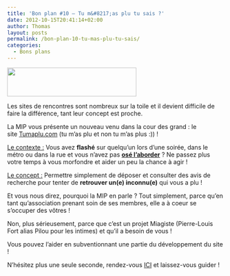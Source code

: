 ```yaml
---
title: 'Bon plan #10 – Tu m&#8217;as plu tu sais ?'
date: 2012-10-15T20:41:14+02:00
author: Thomas
layout: posts
permalink: /bon-plan-10-tu-mas-plu-tu-sais/
categories:
  - Bons plans
---
```

[<img class="alignleft size-medium wp-image-1280" title="tumaplu" src="/assets/uploads/2012/10/tumaplu-300x67.jpg" alt="" width="300" height="67" />](/assets/uploads/2012/10/tumaplu.jpeg)

Les sites de rencontres sont nombreux sur la toile et il devient difficile de faire la différence, tant leur concept est proche.

La MIP vous présente un nouveau venu dans la cour des grand : le site [Tumaplu.com](https://tumaplu.com/) (tu m’as plu et non tu m’as plus :)) !

<span style="text-decoration: underline;">Le contexte :</span> Vous avez **flashé** sur quelqu&#8217;un lors d’une soirée, dans le métro ou dans la rue et vous n’avez pas [**osé l’aborder**](https://www.youtube.com/watch?v=tfzNYBHVQQM&feature=channel&list=UL) ? Ne passez plus votre temps à vous morfondre et aider un peu la chance à agir !

<span style="text-decoration: underline;">Le concept :</span> Permettre simplement de déposer et consulter des avis de recherche pour tenter de **retrouver un(e) inconnu(e)** qui vous a plu !

Et vous nous direz, pourquoi la MIP en parle ? Tout simplement, parce qu&#8217;en tant qu&#8217;association prenant soin de ses membres, elle a à coeur se s&#8217;occuper des vôtres !

Non, plus sérieusement, parce que c&#8217;est un projet Miagiste (Pierre-Louis Fort alias Pilou pour les intimes) et qu&#8217;il a besoin de vous !

Vous pouvez l&#8217;aider en subventionnant une partie du développement du site !

N’hésitez plus une seule seconde, rendez-vous [ICI](https://www.kisskissbankbank.com/fr/projects/tumaplu-com) et laissez-vous guider !
